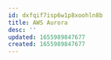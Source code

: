 ```yaml
---
id: dxfqif7isp6w1p8xoohln8b
title: AWS Aurora
desc: ''
updated: 1655989847677
created: 1655989847677
---
```


